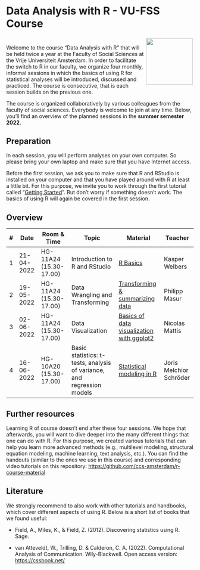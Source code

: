 Data Analysis with R - VU-FSS Course
================

<div style="padding: 0.2em;">

<img src="https://upload.wikimedia.org/wikipedia/commons/thumb/1/1b/R_logo.svg/1200px-R_logo.svg.png" width = 125 align="right" />

</div>

Welcome to the course “Data Analysis with R” that will be held twice a
year at the Faculty of Social Sciences at the Vrije Universiteit
Amsterdam. In order to facilitate the switch to R in our faculty, we
organize four monthly, informal sessions in which the basics of using R
for statistical analyses will be introduced, discussed and practiced.
The course is consecutive, that is each session builds on the previous
one.

The course is organized collaboratively by various colleagues from the
faculty of social sciences. Everybody is welcome to join at any time.
Below, you’ll find an overview of the planned sessions in the **summer
semester 2022**.

## Preparation

In each session, you will perform analyses on your own computer. So
please bring your own laptop and make sure that you have Internet
access.

Before the first session, we ask you to make sure that R and RStudio is
installed on your computer and that you have played around with R at
least a little bit. For this purpose, we invite you to work through the
first tutorial called “[Getting
Started](https://github.com/ccs-amsterdam/r-course-material/blob/master/tutorials/R_basics_1_getting_started_short.md)”.
But don’t worry if something doesn’t work. The basics of using R will
again be covered in the first session.

## Overview

| \#  | Date       | Room & Time            | Topic                                                                  | Material                                                                                                                                          | Teacher                 |
|-----|------------|------------------------|------------------------------------------------------------------------|---------------------------------------------------------------------------------------------------------------------------------------------------|-------------------------|
| 1   | 21-04-2022 | HG-11A24 (15.30-17.00) | Introduction to R and RStudio                                          | [R Basics](https://github.com/masurp/VU_CADC/blob/main/tutorials/R_basics_introduction.md)                                                        | Kasper Welbers          |
| 2   | 19-05-2022 | HG-11A24 (15.30-17.00) | Data Wrangling and Transforming                                        | [Transforming & summarizing data](https://github.com/masurp/VU_CADC/blob/main/tutorials/R_tidy_transforming-and-summarizing.md)                   | Philipp Masur           |
| 3   | 02-06-2022 | HG-11A24 (15.30-17.00) | Data Visualization                                                     | [Basics of data visualization with ggplot2](https://github.com/ccs-amsterdam/r-course-material/blob/master/tutorials/r-tidy-3_7-visualization.md) | Nicolas Mattis          |
| 4   | 16-06-2022 | HG-10A20 (15.30-17.00) | Basic statistics: t-tests, analysis of variance, and regression models | [Statistical modeling in R](https://github.com/ccs-amsterdam/r-course-material/blob/master/tutorials/simple_modeling.md)                          | Joris Melchior Schröder |

## Further resources

Learning R of course doesn’t end after these four sessions. We hope that
afterwards, you will want to dive deeper into the many different things
that one can do with R. For this purpose, we created various tutorials
that can help you learn more advanced methods (e.g., multilevel
modeling, structural equation modeling, machine learning, text analysis,
etc.). You can find the handouts (similar to the ones we use in this
course) and corresponding video tutorials on this repository:
<https://github.com/ccs-amsterdam/r-course-material>

## Literature

We strongly recommend to also work with other tutorials and handbooks,
which cover different aspects of using R. Below is a short list of books
that we found useful:

-   Field, A., Miles, K., & Field, Z. (2012). Discovering statistics
    using R. Sage.

-   van Atteveldt, W., Trilling, D. & Calderon, C. A. (2022).
    Computational Analysis of Communication. Wily-Blackwell. Open access
    version: <https://cssbook.net/>
